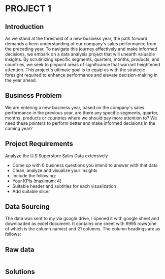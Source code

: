 # PROJECT 1
## Introduction
As we stand at the threshold of a new business year, the path forward demands a keen understanding of our company's sales performance from the preceding year. To navigate this journey effectively and make informed decisions, we embark on a data analysis project that will unearth valuable insights. By scrutinizing specific segments, quarters, months, products, and countries, we seek to pinpoint areas of significance that warrant heightened attention. This project's ultimate goal is to equip us with the strategic foresight required to enhance performance and elevate decision-making in the year ahead.
## Business Problem
We are entering a new business year, based on the company's sales performance in the previous year, are there any specific 
segments, quarter, months, products or countries where we should pay more attention to? We need these pointers to 
perform better and make informed decisions in the coming year?
## Project Requirements
Analyze the U.S Superstore Sales Data extensively
- Come up with 6 business questions you intend to answer with that data
- Clean, analyze and visualize your insights 
- Include the following:
- Your KPIs (maximum: 4)
- Suitable header and subtitles for each visualization
- Add suitable slicer
## Data Sourcing
The data was sent to my via google drive, I opened it with google sheet and downloaded as excel document.
It contains one sheet with 9995 rows(one of which is the column names) and 21 columns. The column headings are as follows: 
## Raw data
![]()
## Solutions




